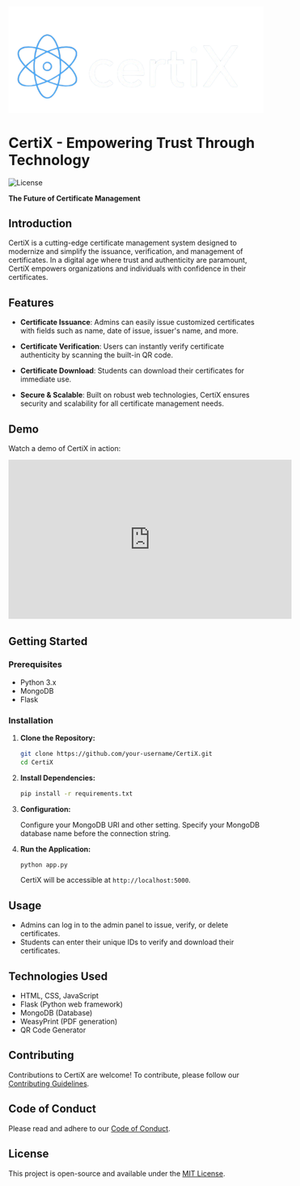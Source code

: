 ![CertiX Logo](logo7.png)

# CertiX - Empowering Trust Through Technology

![License](https://img.shields.io/badge/License-MIT-blue.svg)

**The Future of Certificate Management**

## Introduction

CertiX is a cutting-edge certificate management system designed to modernize and simplify the issuance, verification, and management of certificates. In a digital age where trust and authenticity are paramount, CertiX empowers organizations and individuals with confidence in their certificates.

## Features

- **Certificate Issuance**: Admins can easily issue customized certificates with fields such as name, date of issue, issuer's name, and more.

- **Certificate Verification**: Users can instantly verify certificate authenticity by scanning the built-in QR code.

- **Certificate Download**: Students can download their certificates for immediate use.

- **Secure & Scalable**: Built on robust web technologies, CertiX ensures security and scalability for all certificate management needs.

## Demo

Watch a demo of CertiX in action:

<iframe width="560" height="315" src="https://www.youtube.com/embed/yYFtd1lqpOc" frameborder="0" allowfullscreen></iframe>

## Getting Started

### Prerequisites

- Python 3.x
- MongoDB
- Flask

### Installation

1. **Clone the Repository:**

   ```sh
   git clone https://github.com/your-username/CertiX.git
   cd CertiX
   ```

2. **Install Dependencies:**

   ```sh
   pip install -r requirements.txt
   ```

3. **Configuration:**

   Configure your MongoDB URI and other setting. Specify your MongoDB database name before the connection string.

4. **Run the Application:**

   ```sh
   python app.py
   ```

   CertiX will be accessible at `http://localhost:5000`.

## Usage

- Admins can log in to the admin panel to issue, verify, or delete certificates.
- Students can enter their unique IDs to verify and download their certificates.

## Technologies Used

- HTML, CSS, JavaScript
- Flask (Python web framework)
- MongoDB (Database)
- WeasyPrint (PDF generation)
- QR Code Generator

## Contributing

Contributions to CertiX are welcome! To contribute, please follow our [Contributing Guidelines](CONTRIBUTING.md).

## Code of Conduct

Please read and adhere to our [Code of Conduct](CODE_OF_CONDUCT.md).

## License

This project is open-source and available under the [MIT License](LICENSE).
